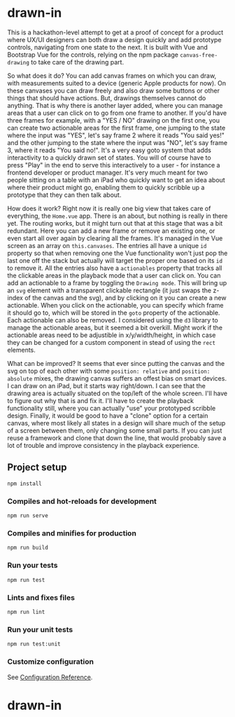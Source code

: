 # drawn-in

This is a hackathon-level attempt to get at a proof of concept for a product where UX/UI designers can both draw a design quickly and add prototype controls, navigating from one state to the next. It is built with Vue and Bootstrap Vue for the controls, relying on the npm package `canvas-free-drawing` to take care of the drawing part.

So what does it do? You can add canvas frames on which you can draw, with measurements suited to a device (generic Apple products for now). On these canvases you can draw freely and also draw some buttons or other things that should have actions. But, drawings themselves cannot do anything. That is why there is another layer added, where you can manage areas that a user can click on to go from one frame to another. If you'd have three frames for example, with a "YES / NO" drawing on the first one, you can create two actionable areas for the first frame, one jumping to the state where the input was "YES", let's say frame 2 where it reads "You said yes!" and the other jumping to the state where the input was "NO", let's say frame 3, where it reads "You said no!". It's a very easy goto system that adds interactivity to a quickly drawn set of states. You will of course have to press "Play" in the end to serve this interactively to a user - for instance a frontend developer or product manager. It's very much meant for two people sitting on a table with an iPad who quickly want to get an idea about where their product might go, enabling them to quickly scribble up a prototype that they can then talk about.

How does it work? Right now it is really one big view that takes care of everything, the `Home.vue` app. There is an about, but nothing is really in there yet. The routing works, but it might turn out that at this stage that was a bit redundant. Here you can add a new frame or remove an existing one, or even start all over again by clearing all the frames. It's managed in the Vue screen as an array on `this.canvases`. The entries all have a unique `id` property so that when removing one the Vue functionality won't just pop the last one off the stack but actually will target the proper one based on its `id` to remove it. All the entries also have a `actionables` property that tracks all the clickable areas in the playback mode that a user can click on. You can add an actionable to a frame by toggling the `Drawing mode`. This will bring up an `svg` element with a transparent clickable rectangle (it just swaps the z-index of the canvas and the svg), and by clicking on it you can create a new actionable. When you click on the actionable, you can specify which frame it should go to, which will be stored in the `goto` property of the actionable. Each actionable can also be removed. I considered using the `d3` library to manage the actionable areas, but it seemed a bit overkill. Might work if the actionable areas need to be adjustible in x/y/width/height, in which case they can be changed for a custom component in stead of using the `rect` elements.

What can be improved? It seems that ever since putting the canvas and the svg on top of each other with some `position: relative` and `position: absolute` mixes, the drawing canvas suffers an offest bias on smart devices. I can draw on an iPad, but it starts way right/down. I can see that the drawing area is actually situated on the top/left of the whole screen. I'll have to figure out why that is and fix it. I'll have to create the playback functionality still, where you can actually "use" your prototyped scribble design. Finally, it would be good to have a "clone" option for a certain canvas, where most likely all states in a design will share much of the setup of a screen between them, only changing some small parts. If you can just reuse a framework and clone that down the line, that would probably save a lot of trouble and improve consistency in the playback experience.

## Project setup
```
npm install
```

### Compiles and hot-reloads for development
```
npm run serve
```

### Compiles and minifies for production
```
npm run build
```

### Run your tests
```
npm run test
```

### Lints and fixes files
```
npm run lint
```

### Run your unit tests
```
npm run test:unit
```

### Customize configuration
See [Configuration Reference](https://cli.vuejs.org/config/).
# drawn-in
